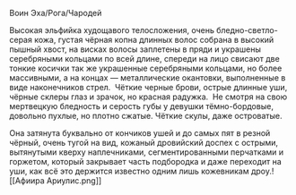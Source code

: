 Воин Эха/Рога/Чародей

Высокая эльфийка худощавого телосложения, очень бледно-светло-серая кожа, густая чёрная копна длинных волос собрана в высокий пышный хвост, на висках волосы заплетены в пряди и украшены серебряными кольцами по всей длине, спереди на лицо свисают две тонкие косички так же украшенные серебряными кольцами, но более массивными, а на концах — металлические окантовки, выполненные в виде наконечников стрел. 
Чёткие черные брови, острые длинные уши, чёрные склеры глаз и зрачок, но красная радужка. 
Не смотря на свою мертвецкую бледность и серость губы у девушки тёмно-бордовые, довольно пухлые, но плотно сжатые. Чёткие скулы, даже островатые. 

Она затянута буквально от кончиков ушей и до самых пят в резной чёрный, очень тугой на вид, кожаный дровийский доспех с острыми, вытянутыми кверху наплечниками, сегментированными перчатками и горжетом, который закрывает часть подбородка и даже переходит на уши, как всё это держится известно одним лишь кожевникам дроу.![[Афиира Ариулис.png]]
